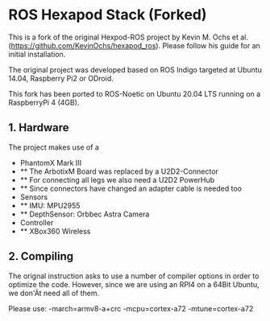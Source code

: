 # ROS Hexapod Stack (Forked)


This is a fork of the original Hexpod-ROS project by Kevin M. Ochs et al. (https://github.com/KevinOchs/hexapod_ros). Please follow his guide for an initial installation.

The original project was developed based on ROS Indigo targeted at Ubuntu 14.04, Raspberry Pi2 or ODroid.

This fork has been ported to ROS-Noetic on Ubuntu 20.04 LTS running on a RaspberryPi 4 (4GB).

## 1. Hardware

The project makes use of a 

* PhantomX Mark III
* ** The ArbotixM Board was replaced by a U2D2-Connector
* ** For connecting all legs we also need a U2D2 PowerHub
* ** Since connectors have changed an adapter cable is needed too
* Sensors
* ** IMU: MPU2955
* ** DepthSensor: Orbbec Astra Camera
* Controller
* ** XBox360 Wireless

## 2. Compiling

The orignal instruction asks to use a number of compiler options in order to optimize the code. However, since we are using an RPI4 on a 64Bit Ubuntu, we don'Ät need all of them.

Please use: -march=armv8-a+crc -mcpu=cortex-a72 -mtune=cortex-a72

